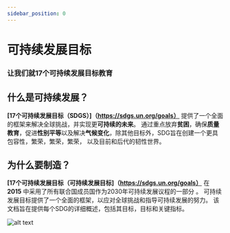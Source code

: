 ```yaml
---
sidebar_position: 0
---
```


# 可持续发展目标

### 让我们就17个可持续发展目标教育

## 什么是可持续发展？

**[17个可持续发展目标（SDGS）]（https://sdgs.un.org/goals）** 提供了一个全面的框架来解决全球挑战，并实现更**可持续的未来**。 通过重点放弃**贫困**，确保**质量教育**，促进**性别平等**以及解决**气候变化**，除其他目标外，SDG旨在创建一个更具包容性，繁荣，繁荣，繁荣， 以及目前和后代的韧性世界。

## 为什么要制造？

**[17个可持续发展目标（可持续发展目标]（https://sdgs.un.org/goals）** 在 **2015** 中采用了所有联合国成员国作为2030年可持续发展议程的一部分 。 可持续发展目标提供了一个全面的框架，以应对全球挑战和指导可持续发展的努力。 该文档旨在提供每个SDG的详细概述，包括其目标，目标和关键指标。

![alt text](https://www.un.org/sites/un2.un.org/files/field/image/2022/10/sdgs.png)

